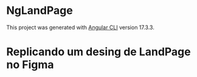 # NgLandPage

This project was generated with [Angular CLI](https://github.com/angular/angular-cli) version 17.3.3.

# Replicando um desing de LandPage no Figma
